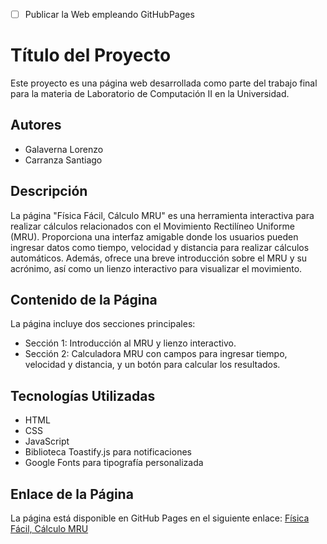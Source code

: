 
- [ ] Publicar la Web empleando GitHubPages
# Título del Proyecto

Este proyecto es una página web desarrollada como parte del trabajo final para la materia de Laboratorio de Computación II en la Universidad.

## Autores

- Galaverna Lorenzo
- Carranza Santiago

## Descripción

La página "Física Fácil, Cálculo MRU" es una herramienta interactiva para realizar cálculos relacionados con el Movimiento Rectilíneo Uniforme (MRU). Proporciona una interfaz amigable donde los usuarios pueden ingresar datos como tiempo, velocidad y distancia para realizar cálculos automáticos. Además, ofrece una breve introducción sobre el MRU y su acrónimo, así como un lienzo interactivo para visualizar el movimiento.

## Contenido de la Página

La página incluye dos secciones principales:
- Sección 1: Introducción al MRU y lienzo interactivo.
- Sección 2: Calculadora MRU con campos para ingresar tiempo, velocidad y distancia, y un botón para calcular los resultados.

## Tecnologías Utilizadas

- HTML
- CSS
- JavaScript
- Biblioteca Toastify.js para notificaciones
- Google Fonts para tipografía personalizada

## Enlace de la Página

La página está disponible en GitHub Pages en el siguiente enlace: [Física Fácil, Cálculo MRU](https://ucc-labcompu2.github.io/Proyecto2024-CarranzaSantiago-GalavernaLorenzo/index.html)
